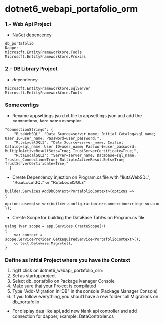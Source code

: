 # dotnet6_webapi_portafolio_orm

### 1.- Web Api Project
* NuGet dependency 
```
db_portafolio
Dapper
Microsoft.EntityFrameworkCore.Tools
Microsoft.EntityFrameworkCore.Proxies
```

### 2.- DB Library Project
* dependency 
```
Microsoft.EntityFrameworkCore.SqlServer
Microsoft.EntityFrameworkCore.Tools
```

### Some configs

* Rename appsettings.json.txt file to appsettings.json and add the connections, here some examples
```
"ConnectionStrings": {
    "RutaWebSQL": "Data Source=server_name; Initial Catalog=sql_name; User ID=user_name; Password=user_password;",
    "RutaLocalSQL1": "Data Source=server_name; Initial Catalog=sql_name; User ID=user_name; Password=user_password; MultipleActiveResultSets=True; TrustServerCertificate=True;",
    "RutaLocalSQL2": "Server=server_name; Database=sql_name; Trusted_Connection=True; MultipleActiveResultSets=True; TrustServerCertificate=True;"
  }
```

* Create Dependency injection on Program.cs file with "RutaWebSQL", "RutaLocalSQL" or "RutaLocalSQL2"
```
builder.Services.AddDbContext<PortafolioContext>(options =>
{
    options.UseSqlServer(builder.Configuration.GetConnectionString("RutaLocalSQL"));
});
```

* Create Scope for building the DataBase Tables on Program.cs file
```
using (var scope = app.Services.CreateScope())
{
    var context = scope.ServiceProvider.GetRequiredService<PortafolioContext>();
    context.Database.Migrate();
}
```

### Define as Initial Project where you have the Context

1. right click on dotnet6_webapi_portafolio_orm
2. Set as startup project
3. Select db_portafolio on Package Manager Console
4. Make sure that your Project is compilated
5. Type "Add-Migration InitDB" in the console (Package Manager Console)
6. If you follow everything, you should have a new folder call Migrations on db_portafolio

* For display data like api, add new blank api controller and add connection for dapper, example: DataController.cs
